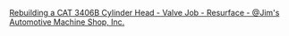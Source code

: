 [Rebuilding a CAT 3406B Cylinder Head - Valve Job - Resurface - @Jim's Automotive Machine Shop, Inc.](https://youtu.be/LKHNfoGZ3y4)
